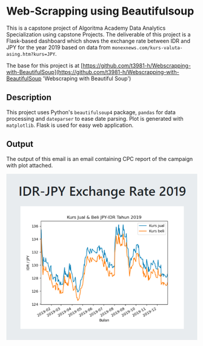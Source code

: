 # Web-Scrapping using Beautifulsoup

This is a capstone project of Algoritma Academy Data Analytics Specialization using capstone Projects. The deliverable of this project is a Flask-based dashboard which shows the exchange rate between IDR and JPY for the year 2019 based on data from `monexnews.com/kurs-valuta-asing.htm?kurs=JPY`.

The base for this project is at [https://github.com/t3981-h/Webscrapping-with-BeautifulSoup](https://github.com/t3981-h/Webscrapping-with-BeautifulSoup 'Webscraping with Beautiful Soup')

## Description

This project uses Python's `beautifulsoup4` package, `pandas` for data processing and `dateparser` to ease date parsing. Plot is generated with `matplotlib`. Flask is used for easy web application.

## Output

The output of this email is an email containing CPC report of the campaign with plot attached.

![Dashboard](https://github.com/aerlaut/capstone-p4da-beautifulsoup/blob/master/front.png?raw=true)
